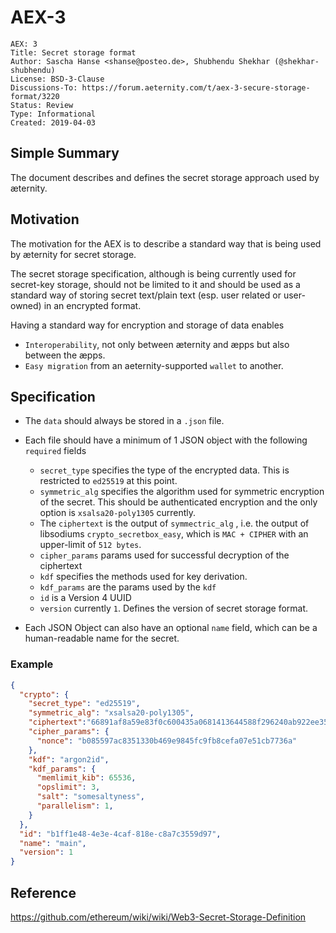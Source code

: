 # AEX-3

```
AEX: 3
Title: Secret storage format
Author: Sascha Hanse <shanse@posteo.de>, Shubhendu Shekhar (@shekhar-shubhendu)
License: BSD-3-Clause
Discussions-To: https://forum.aeternity.com/t/aex-3-secure-storage-format/3220
Status: Review
Type: Informational
Created: 2019-04-03
```

## Simple Summary

The document describes and defines the secret storage approach used by æternity.

## Motivation

The motivation for the AEX is to describe a standard way that is being used by æternity for secret storage.

The secret storage specification, although is being currently used for secret-key storage, should not be limited to it and should be used as a standard way of storing secret text/plain text (esp. user related or user-owned) in an encrypted format.

Having a standard way for encryption and storage of data enables

- `Interoperability`, not only between æternity and æpps but also between the æpps.
- `Easy migration` from an aeternity-supported `wallet` to another.

## Specification

- The `data` should always be stored in a `.json` file.
- Each file should have a minimum of 1 JSON object with the following `required` fields

  - `secret_type` specifies the type of the encrypted data. This is restricted to `ed25519` at this point.
  - `symmetric_alg` specifies the algorithm used for symmetric encryption of the secret. This should be authenticated encryption and the only option is `xsalsa20-poly1305` currently.
  - The `ciphertext` is the output of `symmectric_alg` , i.e. the output of libsodiums `crypto_secretbox_easy`, which is `MAC + CIPHER` with an upper-limit of `512 bytes`.
  - `cipher_params` params used for successful decryption of the ciphertext
  - `kdf` specifies the methods used for key derivation.
  - `kdf_params` are the params used by the `kdf`
  - `id` is a Version 4 UUID
  - `version` currently `1`. Defines the version of secret storage format.

- Each JSON Object can also have an optional `name` field, which can be a human-readable name for the secret.

### Example

```json
{
  "crypto": {
    "secret_type": "ed25519",
    "symmetric_alg": "xsalsa20-poly1305",
    "ciphertext":"66891af8a59e83f0c600435a0681413644588f296240ab922ee357fa5ffa857f2709f8753b2b70d35625203adc6bf6e8",
    "cipher_params": {
      "nonce": "b085597ac8351330b469e9845fc9fb8cefa07e51cb7736a"
    },
    "kdf": "argon2id",
    "kdf_params": {
      "memlimit_kib": 65536,
      "opslimit": 3,
      "salt": "somesaltyness",
      "parallelism": 1,
    }
  },
  "id": "b1ff1e48-4e3e-4caf-818e-c8a7c3559d97",
  "name": "main",
  "version": 1
}
```

## Reference

https://github.com/ethereum/wiki/wiki/Web3-Secret-Storage-Definition
